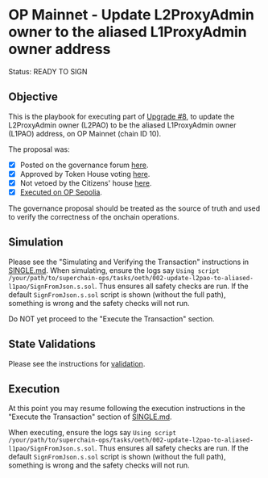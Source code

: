 # OP Mainnet - Update L2ProxyAdmin owner to the aliased L1ProxyAdmin owner address

Status: READY TO SIGN

## Objective

This is the playbook for executing part of [Upgrade #8](https://gov.optimism.io/t/final-protocol-upgrade-8-guardian-security-council-threshold-and-l2-proxyadmin-ownership-changes-for-stage-1-decentralization/8157/1), to update the L2ProxyAdmin owner (L2PAO) to be the aliased L1ProxyAdmin owner (L1PAO) address, on OP Mainnet (chain ID 10).

The proposal was:

- [X] Posted on the governance forum [here](https://gov.optimism.io/t/upgrade-proposal-guardian-security-council-threshold-and-l2-proxyadmin-ownership-changes-for-stage-1-decentralization/8157).
- [X] Approved by Token House voting [here](https://vote.optimism.io/proposals/89250535338859095270968116984279971013811713632639468811376241520756760598962).
- [X] Not vetoed by the Citizens' house [here](https://snapshot.org/#/citizenshouse.eth/proposal/0x21f7126c1636cecdcf7522eadbf6e1b20ca22a2230faf871209fcd21dc999d81).
- [X] [Executed on OP Sepolia](https://github.com/ethereum-optimism/superchain-ops/tree/main/tasks/opsep/001-update-l2pao-to-aliased-l1pao).

The governance proposal should be treated as the source of truth and used to verify the correctness
of the onchain operations.

## Simulation

Please see the "Simulating and Verifying the Transaction" instructions in [SINGLE.md](../../../SINGLE.md).
When simulating, ensure the logs say `Using script /your/path/to/superchain-ops/tasks/oeth/002-update-l2pao-to-aliased-l1pao/SignFromJson.s.sol`.
Thus ensures all safety checks are run. If the default `SignFromJson.s.sol` script is shown
(without the full path), something is wrong and the safety checks will not run.

Do NOT yet proceed to the "Execute the Transaction" section.

## State Validations

Please see the instructions for [validation](./VALIDATION.md).

## Execution

At this point you may resume following the execution instructions in the "Execute the Transaction" section of [SINGLE.md](../../../SINGLE.md).

When executing, ensure the logs say `Using script /your/path/to/superchain-ops/tasks/oeth/002-update-l2pao-to-aliased-l1pao/SignFromJson.s.sol`.
Thus ensures all safety checks are run. If the default `SignFromJson.s.sol` script is shown
(without the full path), something is wrong and the safety checks will not run.
